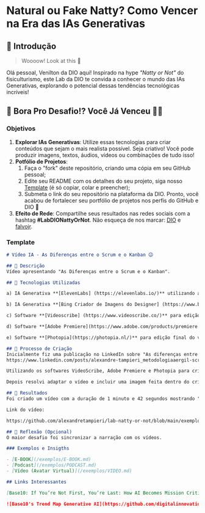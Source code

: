 # Natural ou Fake Natty? Como Vencer na Era das IAs Generativas

## 🚀 Introdução

> Woooow! Look at this 👀

Olá pessoal, Venilton da DIO aqui! Inspirado na hype _"Natty or Not"_ do fisiculturismo, este Lab da DIO te convida a conhecer o mundo das IAs Generativas, explorando o potencial dessas tendências tecnológicas incríveis!

## 🎯 Bora Pro Desafio!? Você Já Venceu 💪🤓

### Objetivos

1. **Explorar IAs Generativas**: Utilize essas tecnologias para criar conteúdos que sejam o mais realista possível. Seja criativo! Você pode produzir imagens, textos, áudios, vídeos ou combinações de tudo isso!
1. **Potfólio de Projetos**:
    1. Faça o "fork" deste repositório, criando uma cópia em seu GitHub pessoal;
    2. Edite seu README com os detalhes do seu projeto, siga nosso [Template](#template) (é só copiar, colar e preencher);
    3. Submeta o link do seu repositório na plataforma da DIO. Pronto, você acabou de fortalecer seu portfólio de projetos nos perfis do GitHub e DIO 🚀
1. **Efeito de Rede**: Compartilhe seus resultados nas redes sociais com a hashtag **#LabDIONattyOrNot**. Não esqueça de nos marcar: [DIO](https://www.linkedin.com/school/dio-makethechange) e [falvojr](https://www.linkedin.com/in/falvojr).

### Template

```markdown
# Vídeo IA - As Diferenças entre o Scrum e o Kanban 😉

## 📒 Descrição
Vídeo apresentando "As Diferenças entre o Scrum e o Kanban".

## 🤖 Tecnologias Utilizadas

a) IA Generativa **[ElevenLabs] (https://elevenlabs.io/)** utilizando a voz de Josh (american deep narration) para criação da narração;    

b) IA Generativa **[Bing Criador de Imagens do Designer] (https://www.bing.com/images/create)** para criação da última imagem (homem em dúvida);

c) Software **[Videoscribe] (https://www.videoscribe.co/)** para edição de vídeo;

d) Software **[Adobe Premiere](https://www.adobe.com/products/premiere.html)** para edição de vídeo;

e) Software **[Photopia](https://photopia.nl/)** para edição final do vídeo.

## 🧐 Processo de Criação
Inicialmente fiz uma publicação no LinkedIn sobre "As diferenças entre Scrum e Kanban"
https://www.linkedin.com/posts/alexandre-tampieri_metodologiaaergil-scrum-kanban-activity-7152667081220448257-TUaT

Utilizando os softwares VideoScribe, Adobe Premiere e Photopia para criação do vídeo e da IA Generativa ElevenLabs para criação de toda a narração.

Depois resolvi adaptar o vídeo e incluir uma imagem feita dentro do criador de imagens do Bing e gerar um novo vídeo utilizando o software Photopia.

## 🚀 Resultados
Foi criado um vídeo com a duração de 1 minuto e 42 segundos mostrando "As Diferenças entre o Scrum e o Kanban", onde concluimos que não existe um melhor, pois a escolha depende de seu contexto.

Link do vídeo:

https://github.com/alexandretampieri/lab-natty-or-not/blob/main/exemplos/V%C3%ADdeo%20IA%20-%20As%20Diferen%C3%A7as%20entre%20o%20Scrum%20e%20o%20Kanban.mp4

## 💭 Reflexão (Opcional)
O maior desafio foi sincronizar a narração com os vídeos.

### Exemplos e Insigths

- [E-BOOK](/exemplos/E-BOOK.md)
- [Podcast](/exemplos/PODCAST.md)
- [Vídeo (Avatar Virtual)](/exemplos/VIDEO.md)

## Links Interessantes

[Base10: If You’re Not First, You’re Last: How AI Becomes Mission Critical](https://base10.vc/post/generative-ai-mission-critical/)

![Base10's Trend Map Generative AI](https://github.com/digitalinnovationone/lab-natty-or-not/assets/730492/f4df26e8-f8f7-4419-8252-c69d73ea930c)
